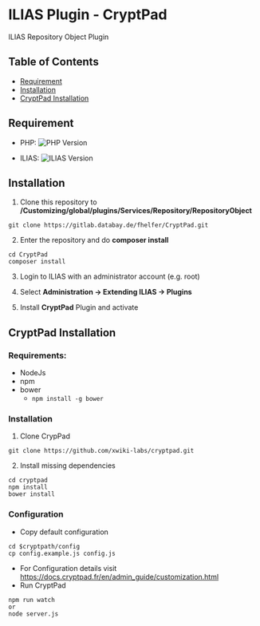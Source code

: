 # ILIAS Plugin - CryptPad

ILIAS Repository Object Plugin 

## Table of Contents
* [Requirement](#requirement)
* [Installation](#installation)
* [CryptPad Installation](#cryptpad-installation)


## Requirement

* PHP: ![PHP Version](https://img.shields.io/badge/PHP-7.2.x-blue.svg)

* ILIAS: ![ILIAS Version](https://img.shields.io/badge/ILIAS-6.x-orange.svg)

## Installation

1. Clone this repository to **/Customizing/global/plugins/Services/Repository/RepositoryObject**
```shell
git clone https://gitlab.databay.de/fhelfer/CryptPad.git
```  
2. Enter the repository and do **composer install**
```shell
cd CryptPad
composer install
```  
  
3. Login to ILIAS with an administrator account (e.g. root)
  
4. Select **Administration -> Extending ILIAS -> Plugins**
  
5. Install **CryptPad** Plugin and activate
  
## CryptPad Installation

### Requirements:
* NodeJs
* npm
* bower
    * ```npm install -g bower```

### Installation
1. Clone CrypPad
```shell
git clone https://github.com/xwiki-labs/cryptpad.git
```
2. Install missing dependencies
```shell
cd cryptpad
npm install
bower install
```
### Configuration
* Copy default configuration
```shell
cd $cryptpath/config
cp config.example.js config.js
```
* For Configuration details visit https://docs.cryptpad.fr/en/admin_guide/customization.html
* Run CryptPad
```shell
npm run watch
or
node server.js
```
